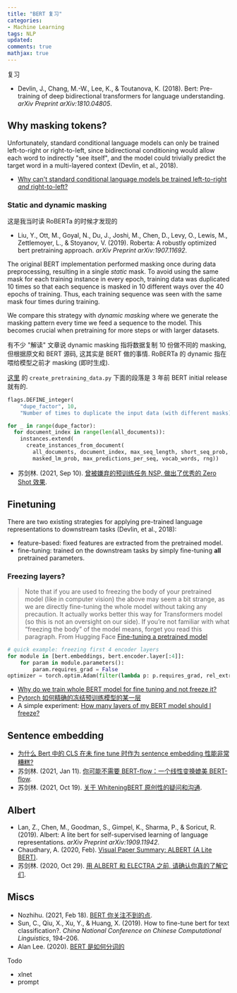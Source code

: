 ```yaml
---
title: "BERT 复习"
categories: 
- Machine Learning
tags: NLP
updated: 
comments: true
mathjax: true
---
```


复习

- Devlin, J., Chang, M.-W., Lee, K., & Toutanova, K. (2018). Bert: Pre-training of deep bidirectional transformers for language understanding. *arXiv Preprint arXiv:1810.04805*.

<!-- more -->

## Why masking tokens?

Unfortunately, standard conditional language models can only be trained left-to-right or right-to-left, since bidirectional conditioning would allow each word to indirectly "see itself", and the model could trivially predict the target word in a multi-layered context (Devlin, et al., 2018).

- [Why can't standard conditional language models be trained left-to-right *and* right-to-left?](https://stats.stackexchange.com/questions/438072/why-cant-standard-conditional-language-models-be-trained-left-to-right-and-ri)

### Static and dynamic masking

这是我当时读 RoBERTa 的时候才发现的

- Liu, Y., Ott, M., Goyal, N., Du, J., Joshi, M., Chen, D., Levy, O., Lewis, M., Zettlemoyer, L., & Stoyanov, V. (2019). Roberta: A robustly optimized bert pretraining approach. *arXiv Preprint arXiv:1907.11692*.

The original BERT implementation performed masking once during data preprocessing, resulting in a single *static* mask. To avoid using the same mask for each training instance in every epoch, training data was duplicated 10 times so that each sequence is masked in 10 different ways over the 40 epochs of training. Thus, each training sequence was seen with the same mask four times during training.  

We compare this strategy with *dynamic masking* where we generate the masking pattern every time we feed a sequence to the model. This becomes crucial when pretraining for more steps or with larger datasets.

有不少 "解读" 文章说 dynamic masking 指将数据复制 10 份做不同的 masking, 但根据原文和 BERT 源码, 这其实是 BERT 做的事情. RoBERTa 的 dynamic 指在喂给模型之前才 masking (即时生成).

[这里](https://github.com/google-research/bert/blob/eedf5716ce1268e56f0a50264a88cafad334ac61/create_pretraining_data.py#L212) 的 `create_pretraining_data.py` 下面的段落是 3 年前 BERT initial release 就有的.

```python
flags.DEFINE_integer(
    "dupe_factor", 10,
    "Number of times to duplicate the input data (with different masks).")
```

```python
for _ in range(dupe_factor):
  for document_index in range(len(all_documents)):
    instances.extend(
      create_instances_from_document(
        all_documents, document_index, max_seq_length, short_seq_prob,
        masked_lm_prob, max_predictions_per_seq, vocab_words, rng))
```

- 苏剑林. (2021, Sep 10). [曾被嫌弃的预训练任务 NSP, 做出了优秀的 Zero Shot 效果](https://kexue.fm/archives/8671).

## Finetuning

There are two existing strategies for applying pre-trained language representations to downstream tasks (Devlin, et al., 2018): 

- feature-based: fixed features are extracted from the pretrained model.
- fine-tuning: trained on the downstream tasks by simply fine-tuning **all** pretrained parameters.

### Freezing layers?

> Note that if you are used to freezing the body of your pretrained model (like in computer vision) the above may seem a bit strange, as we are directly fine-tuning the whole model without taking any precaution. It actually works better this way for Transformers model (so this is not an oversight on our side). If you’re not familiar with what “freezing the body” of the model means, forget you read this paragraph. From Hugging Face [Fine-tuning a pretrained model](https://huggingface.co/docs/transformers/training)

```python
# quick example: freezing first 4 encoder layers
for module in [bert.embeddings, bert.encoder.layer[:4]]:
    for param in module.parameters():
        param.requires_grad = False
optimizer = torch.optim.Adam(filter(lambda p: p.requires_grad, rel_extractor.parameters()))
```

- [Why do we train whole BERT model for fine tuning and not freeze it?](https://www.reddit.com/r/deeplearning/comments/ndmqm6/why_do_we_train_whole_bert_model_for_fine_tuning/)
- [Pytorch 如何精确的冻结预训练模型的某一层](https://www.zhihu.com/question/311095447)
- A simple experiment: [How many layers of my BERT model should I freeze?](https://raphaelb.org/posts/freezing-bert/)

## Sentence embedding

- [为什么 Bert 中的 CLS 在未 fine tune 时作为 sentence embedding 性能非常糟糕?](https://www.zhihu.com/question/505359496)
- 苏剑林. (2021, Jan 11). [你可能不需要 BERT-flow：一个线性变换媲美 BERT-flow](https://kexue.fm/archives/8069).
- 苏剑林. (2021, Oct 19). [关于 WhiteningBERT 原创性的疑问和沟通](https://kexue.fm/archives/8715).

## Albert

- Lan, Z., Chen, M., Goodman, S., Gimpel, K., Sharma, P., & Soricut, R. (2019). Albert: A lite bert for self-supervised learning of language representations. *arXiv Preprint arXiv:1909.11942*.
- Chaudhary, A. (2020, Feb). [Visual Paper Summary: ALBERT (A Lite BERT)](https://amitness.com/2020/02/albert-visual-summary). 
- 苏剑林. (2020, Oct 29). [用 ALBERT 和 ELECTRA 之前, 请确认你真的了解它们](https://kexue.fm/archives/7846).

## Miscs

- Nozhihu. (2021, Feb 18). [BERT 你关注不到的点](https://zhuanlan.zhihu.com/p/242253766).
- Sun, C., Qiu, X., Xu, Y., & Huang, X. (2019). How to fine-tune bert for text classification?. *China National Conference on Chinese Computational Linguistics*, 194–206.
- Alan Lee. (2020). [BERT 是如何分词的](https://zhuanlan.zhihu.com/p/132361501)



Todo

- xlnet
- prompt